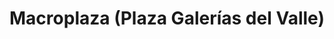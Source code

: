 ---
title: "Macroplaza (Plaza Galerías del Valle)"
url: /mexicali/macroplaza-plaza-galerias-del-valle/
shop: centro comercial
---